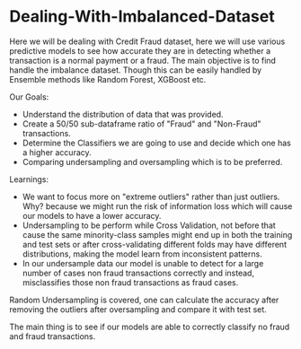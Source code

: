 # Dealing-With-Imbalanced-Dataset

Here we will be dealing with Credit Fraud dataset, here we will use various predictive models to see how accurate they are in detecting whether a transaction is a normal payment or a fraud. 
The main objective is to find handle the imbalance dataset. Though this can be easily handled by Ensemble methods like Random Forest, XGBoost etc.

Our Goals:
*  Understand the distribution of data that was provided.
* Create a 50/50 sub-dataframe ratio of "Fraud" and "Non-Fraud" transactions.
* Determine the Classifiers we are going to use and decide which one has a higher accuracy.
* Comparing undersampling and oversampling which is to be preferred.

Learnings:
*  We want to focus more on "extreme outliers" rather than just outliers. Why? because we might run the risk of information loss which will cause our models to have a lower accuracy.
*  Undersampling to be perform while Cross Validation, not before that cause the same minority-class samples might end up in both the training and test sets or after cross-validating different folds may have different distributions, making the model learn from inconsistent patterns.
*  In our undersample data our model is unable to detect for a large number of cases non fraud transactions correctly and instead, misclassifies those non fraud transactions as fraud cases.

Random Undersampling is covered, one can calculate the accuracy after removing the outliers after oversampling and compare it with test set.


The main thing is to see if our models are able to correctly classify no fraud and fraud transactions.
